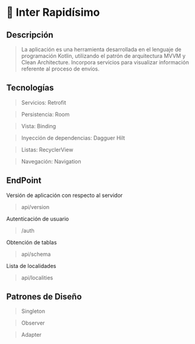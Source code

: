 # 📲 Inter Rapidísimo

## Descripción

> La aplicación es una herramienta desarrollada en el lenguaje de programación Kotlin, utilizando el patrón de arquitectura MVVM y Clean Architecture. Incorpora servicios para visualizar información referente al proceso de envíos.


## Tecnologías

> Servicios: Retrofit

> Persistencia: Room

> Vista: Binding

> Inyección de dependencias: Dagguer Hilt

> Listas: RecyclerView

> Navegación: Navigation

## EndPoint

Versión de aplicación con respecto al servidor
> api/version

Autenticación de usuario
> /auth

Obtención de tablas
> api/schema

Lista de localidades
> api/localities

## Patrones de Diseño

> Singleton

> Observer

> Adapter
